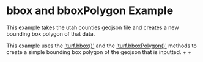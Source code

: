 # bbox and bboxPolygon Example

This example takes the utah counties geojson file and creates a new bounding box polygon of that data.

This example uses the ['turf.bbox()'](http://turfjs.org/docs#bbox) and the ['turf.bboxPolygon()'](http://turfjs.org/docs#bboxPolygon) methods to create a simple bounding box polygon of the geojson that is inputted. +
+
